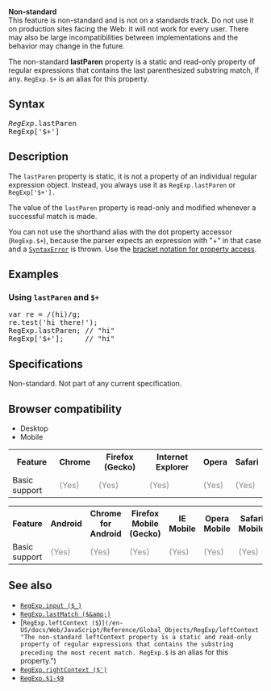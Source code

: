 <div>

<div class="overheadIndicator nonStandard nonStandardHeader">

**<span title="This API has not been standardized."></span>Non-standard**  
This feature is non-standard and is not on a standards track. Do not use it on production sites facing the Web: it will not work for every user. There may also be large incompatibilities between implementations and the behavior may change in the future.

</div>

</div>

The non-standard **lastParen** property is a static and read-only property of regular expressions that contains the last parenthesized substring match, if any. `RegExp.$+` is an alias for this property.

## Syntax

<pre class="syntaxbox"><var>RegExp</var>.lastParen
RegExp['$+']
</pre>

## Description

The `lastParen` property is static, it is not a property of an individual regular expression object. Instead, you always use it as `RegExp.lastParen` or `RegExp['$+'].`

The value of the `lastParen` property is read-only and modified whenever a successful match is made.

You can not use the shorthand alias with the dot property accessor (`RegExp.$+`), because the parser expects an expression with "+" in that case and a [`SyntaxError`](/en-US/docs/Web/JavaScript/Reference/Global_Objects/SyntaxError "The SyntaxError object represents an error when trying to interpret syntactically invalid code.") is thrown. Use the [bracket notation for property access](/en-US/docs/Web/JavaScript/Reference/Operators/Property_Accessors).

## Examples

### Using `lastParen` and `$+`

<pre class="brush: js">var re = /(hi)/g;
re.test('hi there!');
RegExp.lastParen; // "hi"
RegExp['$+'];     // "hi"
</pre>

## Specifications

Non-standard. Not part of any current specification.

## Browser compatibility

<div>

<div class="htab"><a name="AutoCompatibilityTable" id="AutoCompatibilityTable"></a>

*   <a>Desktop</a>
*   <a>Mobile</a>

</div>

</div>

<div id="compat-desktop">

<table class="compat-table">

<tbody>

<tr>

<th>Feature</th>

<th>Chrome</th>

<th>Firefox (Gecko)</th>

<th>Internet Explorer</th>

<th>Opera</th>

<th>Safari</th>

</tr>

<tr>

<td>Basic support</td>

<td><span title="Please update this with the earliest version of support." style="color: #888;">(Yes)</span></td>

<td><span title="Please update this with the earliest version of support." style="color: #888;">(Yes)</span></td>

<td><span title="Please update this with the earliest version of support." style="color: #888;">(Yes)</span></td>

<td><span title="Please update this with the earliest version of support." style="color: #888;">(Yes)</span></td>

<td><span title="Please update this with the earliest version of support." style="color: #888;">(Yes)</span></td>

</tr>

</tbody>

</table>

</div>

<div id="compat-mobile">

<table class="compat-table">

<tbody>

<tr>

<th>Feature</th>

<th>Android</th>

<th>Chrome for Android</th>

<th>Firefox Mobile (Gecko)</th>

<th>IE Mobile</th>

<th>Opera Mobile</th>

<th>Safari Mobile</th>

</tr>

<tr>

<td>Basic support</td>

<td><span title="Please update this with the earliest version of support." style="color: #888;">(Yes)</span></td>

<td><span title="Please update this with the earliest version of support." style="color: #888;">(Yes)</span></td>

<td><span title="Please update this with the earliest version of support." style="color: #888;">(Yes)</span></td>

<td><span title="Please update this with the earliest version of support." style="color: #888;">(Yes)</span></td>

<td><span title="Please update this with the earliest version of support." style="color: #888;">(Yes)</span></td>

<td><span title="Please update this with the earliest version of support." style="color: #888;">(Yes)</span></td>

</tr>

</tbody>

</table>

</div>

## See also

*   <span title="This API has not been standardized."></span>[`RegExp.input ($_)`](/en-US/docs/Web/JavaScript/Reference/Global_Objects/RegExp/input "The non-standard input property is a static property of regular expressions that contains the string against which a regular expression is matched. RegExp.$_ is an alias for this property.")
*   <span title="This API has not been standardized."></span>[`RegExp.lastMatch ($&amp;)`](/en-US/docs/Web/JavaScript/Reference/Global_Objects/RegExp/lastMatch "The non-standard lastMatch property is a static and read-only property of regular expressions that contains the last matched characters. RegExp.$& is an alias for this property.")
*   <span title="This API has not been standardized."></span>[`RegExp.leftContext ($`)`](/en-US/docs/Web/JavaScript/Reference/Global_Objects/RegExp/leftContext "The non-standard leftContext property is a static and read-only property of regular expressions that contains the substring preceding the most recent match. RegExp.$` is an alias for this property.")
*   <span title="This API has not been standardized."></span>[`RegExp.rightContext ($')`](/en-US/docs/Web/JavaScript/Reference/Global_Objects/RegExp/rightContext "The non-standard rightContext property is a static and read-only property of regular expressions that contains the substring following the most recent match. RegExp.$' is an alias for this property.")
*   <span title="This API has not been standardized."></span>[`RegExp.$1-$9`](/en-US/docs/Web/JavaScript/Reference/Global_Objects/RegExp/n "The non-standard $1, $2, $3, $4, $5, $6, $7, $8, $9 properties are static and read-only properties of regular expressions that contain parenthesized substring matches.")